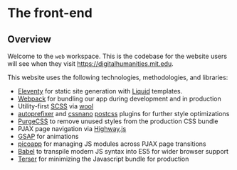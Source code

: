 # The front-end

## Overview

Welcome to the `web` workspace. This is the codebase for the website users will see when they visit https://digitalhumanities.mit.edu.

This website uses the following technologies, methodologies, and libraries:

- [Eleventy](https://11ty.dev) for static site generation with [Liquid](https://shopify.github.io/liquid/) templates.
- [Webpack](https://webpack.js.org/) for bundling our app during development and in production
- Utility-first [SCSS](https://sass-lang.com/) via [wool](https://github.com/selfawarestudio/wool/)
- [autoprefixer](https://autoprefixer.github.io/) and [cssnano](https://cssnano.co/) [postcss](https://postcss.org/) plugins for further style optimizations
- [PurgeCSS](https://purgecss.com/) to remove unused styles from the production CSS bundle
- PJAX page navigation via [Highway.js](https://highway.js.org/)
- [GSAP](https://greensock.com/docs/v3) for animations
- [picoapp](https://github.com/estrattonbailey/picoapp) for managing JS modules across PJAX page transitions
- [Babel](https://babeljs.io/) to transpile modern JS syntax into ES5 for wider browser support
- [Terser](https://terser.org/) for minimizing the Javascript bundle for production
